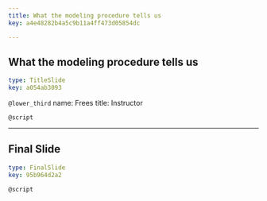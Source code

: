 ```yaml
---
title: What the modeling procedure tells us
key: a4e48282b4a5c9b11a4ff473d05854dc

---
```

## What the modeling procedure tells us

```yaml
type: TitleSlide
key: a054ab3093
```





`@lower_third`
name: Frees
title: Instructor

`@script`




---
## Final Slide

```yaml
type: FinalSlide
key: 95b964d2a2
```






`@script`



